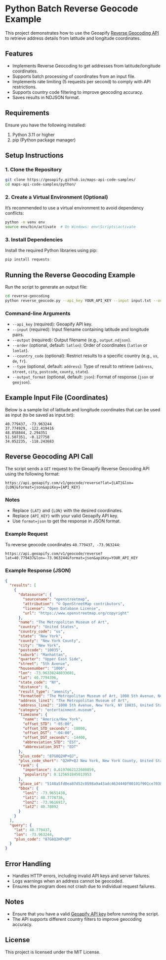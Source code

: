# **Python Batch Reverse Geocode Example**

This project demonstrates how to use the Geoapify [Reverse Geocoding API](https://www.geoapify.com/reverse-geocoding-api/) to retrieve address details from latitude and longitude coordinates.



## **Features**

- Implements Reverse Geocoding to get addresses from latitude/longitude coordinates.
- Supports batch processing of coordinates from an input file.
- Implements rate limiting (5 requests per second) to comply with API restrictions.
- Supports country code filtering to improve geocoding accuracy.
- Saves results in NDJSON format.

## **Requirements**

Ensure you have the following installed:

1. Python 3.11 or higher
2. pip (Python package manager)

## **Setup Instructions**

### 1. Clone the Repository

```bash
git clone https://geoapify.github.io/maps-api-code-samples/
cd maps-api-code-samples/python/
```

### 2. Create a Virtual Environment (Optional)

It’s recommended to use a virtual environment to avoid dependency conflicts:

```bash
python -m venv env
source env/bin/activate  # On Windows: env\Scripts\activate
```

### 3. Install Dependencies

Install the required Python libraries using pip:

```bash
pip install requests
```



## **Running the Reverse Geocoding Example**

Run the script to generate an output file:

```bash
cd reverse-geocoding
python reverse_geocode.py --api_key YOUR_API_KEY --input input.txt --output output.ndjson --order latlon
```

### **Command-line Arguments**

- `--api_key` (required): Geoapify API key.
- `--input` (required): Input filename containing latitude and longitude pairs.
- `--output` (required): Output filename (e.g., `output.ndjson`).
- `--order` (optional, default: `latlon`): Order of coordinates (`latlon` or `lonlat`).
- `--country_code` (optional): Restrict results to a specific country (e.g., `us`, `de`, `fr`).
- `--type` (optional, default: `address`): Type of result to retrieve (`address`, `street`, `city`, `postcode`, `county`, `state`).
- `--output_format` (optional, default: `json`): Format of response (`json` or `geojson`).



## **Example Input File (Coordinates)**

Below is a sample list of latitude and longitude coordinates that can be used as input (to be saved as input.txt):

```
40.779437, -73.963244
37.774929, -122.419416
48.858844, 2.294351
51.507351, -0.127758
34.052235, -118.243683
```



## **Reverse Geocoding API Call**

The script sends a `GET` request to the Geoapify Reverse Geocoding API using the following format:

```
https://api.geoapify.com/v1/geocode/reverse?lat={LAT}&lon={LON}&format=json&apiKey={API_KEY}
```

### **Notes**
- Replace `{LAT}` and `{LON}` with the desired coordinates.
- Replace `{API_KEY}` with your valid Geoapify API key.
- Use `format=json` to get the response in JSON format.

### **Example Request**
To reverse geocode coordinates `40.779437, -73.963244`:

```
https://api.geoapify.com/v1/geocode/reverse?lat=40.779437&lon=-73.963244&format=json&apiKey=YOUR_API_KEY
```

### **Example Response (JSON)**
```json
{
  "results": [
    {
      "datasource": {
        "sourcename": "openstreetmap",
        "attribution": "© OpenStreetMap contributors",
        "license": "Open Database License",
        "url": "https://www.openstreetmap.org/copyright"
      },
      "name": "The Metropolitan Museum of Art",
      "country": "United States",
      "country_code": "us",
      "state": "New York",
      "county": "New York County",
      "city": "New York",
      "postcode": "10035",
      "suburb": "Manhattan",
      "quarter": "Upper East Side",
      "street": "5th Avenue",
      "housenumber": "1000",
      "lon": -73.96338248033601,
      "lat": 40.7794396,
      "state_code": "NY",
      "distance": 0,
      "result_type": "amenity",
      "formatted": "The Metropolitan Museum of Art, 1000 5th Avenue, New York, NY 10035, United States of America",
      "address_line1": "The Metropolitan Museum of Art",
      "address_line2": "1000 5th Avenue, New York, NY 10035, United States of America",
      "category": "entertainment.museum",
      "timezone": {
        "name": "America/New_York",
        "offset_STD": "-05:00",
        "offset_STD_seconds": -18000,
        "offset_DST": "-04:00",
        "offset_DST_seconds": -14400,
        "abbreviation_STD": "EST",
        "abbreviation_DST": "EDT"
      },
      "plus_code": "87G8Q2HP+QJ",
      "plus_code_short": "Q2HP+QJ New York, New York County, United States",
      "rank": {
        "importance": 0.6197062122600859,
        "popularity": 8.125651845013953
      },
      "place_id": "5148a5fd0ea87d52c0598a9a43adc4634440f00101f901ce70380000000000c0020192031e546865204d6574726f706f6c6974616e204d757365756d206f6620417274",
      "bbox": {
        "lon1": -73.9651438,
        "lat1": 40.7778736,
        "lon2": -73.9616917,
        "lat2": 40.78092
      }
    }
  ],
  "query": {
    "lat": 40.779437,
    "lon": -73.963244,
    "plus_code": "87G8Q2HP+QP"
  }
}
```

## **Error Handling**
- Handles HTTP errors, including invalid API keys and server failures.
- Logs warnings when an address cannot be geocoded.
- Ensures the program does not crash due to individual request failures.

## **Notes**
- Ensure that you have a valid [Geoapify API key](https://www.geoapify.com/) before running the script.
- The API supports different country filters to improve geocoding accuracy.

## **License**
This project is licensed under the MIT License.
